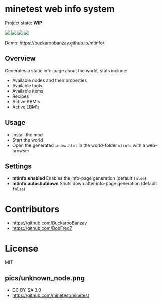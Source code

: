 
# minetest web info system

Project state: **WIP**

![](https://github.com/BuckarooBanzay/mtinfo/workflows/luacheck/badge.svg)
![](https://github.com/BuckarooBanzay/mtinfo/workflows/jshint/badge.svg)
![](https://github.com/BuckarooBanzay/mtinfo/workflows/htmllint/badge.svg)
![](https://github.com/BuckarooBanzay/mtinfo/workflows/generate/badge.svg)

Demo: https://buckaroobanzay.github.io/mtinfo/

## Overview

Generates a static info-page about the world, stats include:

* Available nodes and their properties
* Available tools
* Available items
* Recipes
* Active ABM's
* Active LBM's

## Usage

* Install the mod
* Start the world
* Open the generated `index.html` in the world-folder `mtinfo` with a web-browser

## Settings

* **mtinfo.enabled** Enables the info-page generation (default `false`)
* **mtinfo.autoshutdown** Shuts down after info-page generation (default `false`)

# Contributors

* https://github.com/BuckarooBanzay
* https://github.com/BobFred7

# License

MIT

## pics/unknown_node.png

* CC BY-SA 3.0
* https://github.com/minetest/minetest
